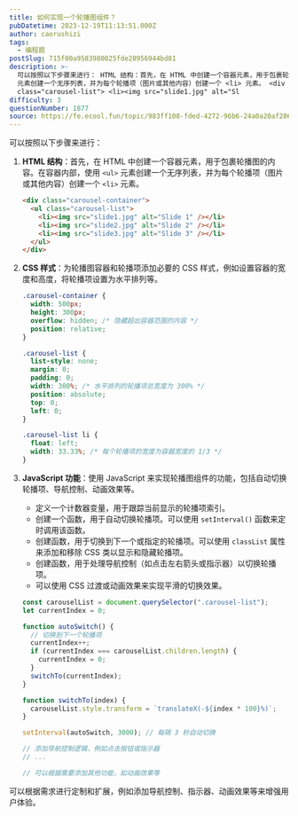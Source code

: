 ```yaml
---
title: 如何实现一个轮播图组件？
pubDatetime: 2023-12-19T11:13:51.000Z
author: caorushizi
tags:
  - 编程题
postSlug: 715f00a9583980025fde28956944bd81
description: >-
  可以按照以下步骤来进行： HTML 结构：首先，在 HTML 中创建一个容器元素，用于包裹轮播图的内容。在容器内部，使用 <ul>
  元素创建一个无序列表，并为每个轮播项（图片或其他内容）创建一个 <li> 元素。 <div class="carousel-container"> <ul
  class="carousel-list"> <li><img src="slide1.jpg" alt="Sl
difficulty: 3
questionNumber: 1877
source: https://fe.ecool.fun/topic/983ff108-fded-4272-96b6-24a0a20af286
---
```


可以按照以下步骤来进行：

1. **HTML 结构**：首先，在 HTML 中创建一个容器元素，用于包裹轮播图的内容。在容器内部，使用 `<ul>` 元素创建一个无序列表，并为每个轮播项（图片或其他内容）创建一个 `<li>` 元素。

   ```html
   <div class="carousel-container">
     <ul class="carousel-list">
       <li><img src="slide1.jpg" alt="Slide 1" /></li>
       <li><img src="slide2.jpg" alt="Slide 2" /></li>
       <li><img src="slide3.jpg" alt="Slide 3" /></li>
     </ul>
   </div>
   ```

2. **CSS 样式**：为轮播图容器和轮播项添加必要的 CSS 样式，例如设置容器的宽度和高度，将轮播项设置为水平排列等。

   ```css
   .carousel-container {
     width: 500px;
     height: 300px;
     overflow: hidden; /* 隐藏超出容器范围的内容 */
     position: relative;
   }

   .carousel-list {
     list-style: none;
     margin: 0;
     padding: 0;
     width: 300%; /* 水平排列的轮播项总宽度为 300% */
     position: absolute;
     top: 0;
     left: 0;
   }

   .carousel-list li {
     float: left;
     width: 33.33%; /* 每个轮播项的宽度为容器宽度的 1/3 */
   }
   ```

3. **JavaScript 功能**：使用 JavaScript 来实现轮播图组件的功能，包括自动切换轮播项、导航控制、动画效果等。

   - 定义一个计数器变量，用于跟踪当前显示的轮播项索引。
   - 创建一个函数，用于自动切换轮播项。可以使用 `setInterval()` 函数来定时调用该函数。
   - 创建函数，用于切换到下一个或指定的轮播项。可以使用 `classList` 属性来添加和移除 CSS 类以显示和隐藏轮播项。
   - 创建函数，用于处理导航控制（如点击左右箭头或指示器）以切换轮播项。
   - 可以使用 CSS 过渡或动画效果来实现平滑的切换效果。

   ```javascript
   const carouselList = document.querySelector(".carousel-list");
   let currentIndex = 0;

   function autoSwitch() {
     // 切换到下一个轮播项
     currentIndex++;
     if (currentIndex === carouselList.children.length) {
       currentIndex = 0;
     }
     switchTo(currentIndex);
   }

   function switchTo(index) {
     carouselList.style.transform = `translateX(-${index * 100}%)`;
   }

   setInterval(autoSwitch, 3000); // 每隔 3 秒自动切换

   // 添加导航控制逻辑，例如点击按钮或指示器
   // ...

   // 可以根据需要添加其他功能，如动画效果等
   ```

可以根据需求进行定制和扩展，例如添加导航控制、指示器、动画效果等来增强用户体验。
